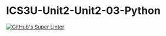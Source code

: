 # ICS3U-Unit2-Unit2-03-Python

[![GitHub's Super Linter](https://github.com/Samuel-Webster-178/ICS3U-Unit6-Unit6-04-Python/workflows/GitHub's%20Super%20Linter/badge.svg)](https://github.com/Samuel-Webster-178/ICS3U-Unit6-Unit6-04-Python/actions)
